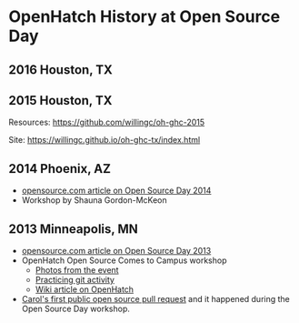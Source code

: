 # OpenHatch History at Open Source Day

## 2016 Houston, TX

## 2015 Houston, TX

Resources: https://github.com/willingc/oh-ghc-2015

Site: https://willingc.github.io/oh-ghc-tx/index.html

## 2014 Phoenix, AZ

- [opensource.com article on Open Source Day 2014](https://opensource.com/life/14/10/build-foss-skills-grace-hoppers-open-source-day)
- Workshop by Shauna Gordon-McKeon

## 2013 Minneapolis, MN

- [opensource.com article on Open Source Day 2013](https://opensource.com/life/13/6/grace-hopper-event-2013)
- OpenHatch Open Source Comes to Campus workshop
    * [Photos from the event](https://www.flickr.com/photos/paulproteus/sets/72157640340073285/)
    * [Practicing git activity](http://wiki.openhatch.org/Open_Source_Comes_to_Campus/Practicing_Git)
    * [Wiki article on OpenHatch](http://blog.openhatch.org/2014/openhatch-at-grace-hopper-open-source-day/)
- [Carol's first public open source pull request](https://github.com/ghc-1/ghc-1.github.io/pull/10) and it happened during
the Open Source Day workshop.
